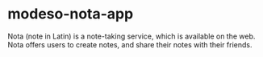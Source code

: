 # modeso-nota-app

Nota (note in Latin) is a note-taking service,  which is available on the web. Nota offers users to create notes, and share their notes with their friends.